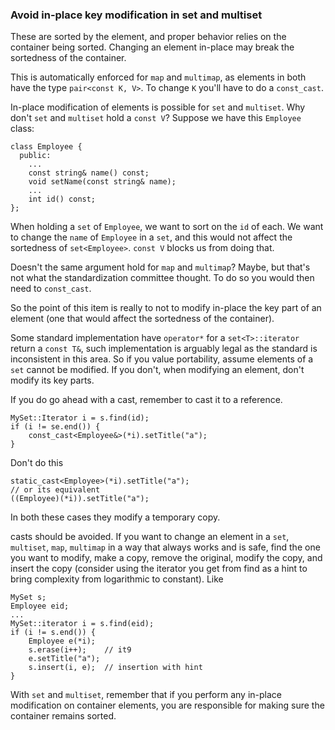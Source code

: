 ### Avoid in-place key modification in set and multiset

These are sorted by the element, and proper behavior relies on the container being sorted. 
Changing an element in-place may break the sortedness of the container.

This is automatically enforced for `map` and `multimap`, as elements in both have the type `pair<const K, V>`.
To change `K` you'll have to do a `const_cast`.

In-place modification of elements is possible for `set` and `multiset`.
Why don't `set` and `multiset` hold a `const V`?
Suppose we have this `Employee` class:
```
class Employee {
  public:
    ...
    const string& name() const;
    void setName(const string& name);
    ...
    int id() const;
};
```

When holding a `set` of `Employee`, we want to sort on the `id` of each.
We want to change the `name` of `Employee` in a `set`, and this would not affect the sortedness of `set<Employee>`.
`const V` blocks us from doing that.

Doesn't the same argument hold for `map` and `multimap`?
Maybe, but that's not what the standardization committee thought. To do so you would then need to `const_cast`.

So the point of this item is really to not to modify in-place the key part of an element (one that would affect the sortedness of the container).

Some standard implementation have `operator*` for a `set<T>::iterator` return a `const T&`, such implementation is arguably legal as the standard is inconsistent in this area.
So if you value portability, assume elements of a `set` cannot be modified. If you don't, when modifying an element, don't modify its key parts.

If you do go ahead with a cast, remember to cast it to a reference.
```
MySet::Iterator i = s.find(id);
if (i != se.end()) {
    const_cast<Employee&>(*i).setTitle("a");
}
```
Don't do this
```
static_cast<Employee>(*i).setTitle("a");
// or its equivalent
((Employee)(*i)).setTitle("a");
```
In both these cases they modify a temporary copy.

casts should be avoided.
If you want to change an element in a `set`, `multiset`, `map`, `multimap` in a way that always works and is safe, find the one you want to modify, make a copy, remove the original, modify the copy, and insert the copy (consider using the iterator you get from find as a hint to bring complexity from logarithmic to constant).
Like
```
MySet s;
Employee eid;
...
MySet::iterator i = s.find(eid);
if (i != s.end()) {
    Employee e(*i);
    s.erase(i++);    // it9
    e.setTitle("a");
    s.insert(i, e);  // insertion with hint
}
```

With `set` and `multiset`, remember that if you perform any in-place modification on container elements, you are responsible for making sure the container remains sorted.
